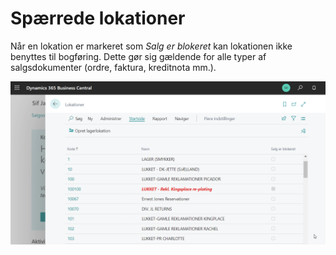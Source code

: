 # Spærrede lokationer

Når en lokation er markeret som *Salg er blokeret* kan lokationen ikke benyttes til bogføring. Dette gør sig gældende for alle typer af salgsdokumenter (ordre, faktura, kreditnota mm.).

![Blocked Location](../../../../images/BlockedLocation.png)